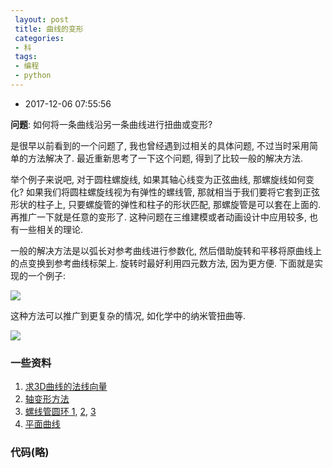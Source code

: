 ```yaml
---
 layout: post
 title: 曲线的变形
 categories:
 - 科
 tags:
 - 编程
 - python
---
```


- 2017-12-06 07:55:56

__问题__: 如何将一条曲线沿另一条曲线进行扭曲或变形?

是很早以前看到的一个问题了, 我也曾经遇到过相关的具体问题, 不过当时采用简单的方法解决了. 最近重新思考了一下这个问题, 得到了比较一般的解决方法.

举个例子来说吧, 对于圆柱螺旋线, 如果其轴心线变为正弦曲线, 那螺旋线如何变化? 如果我们将圆柱螺旋线视为有弹性的螺线管, 那就相当于我们要将它套到正弦形状的柱子上, 只要螺旋管的弹性和柱子的形状匹配, 那螺旋管是可以套在上面的. 再推广一下就是任意的变形了. 这种问题在三维建模或者动画设计中应用较多, 也有一些相关的理论.

一般的解决方法是以弧长对参考曲线进行参数化, 然后借助旋转和平移将原曲线上的点变换到参考曲线标架上. 旋转时最好利用四元数方法, 因为更方便. 下面就是实现的一个例子:

![](https://jerkwin.github.io/pic/2016/morph_hex.png)

这种方法可以推广到更复杂的情况, 如化学中的纳米管扭曲等.

![](https://jerkwin.github.io/pic/2016/morph_cnt.png)

### 一些资料

1. [求3D曲线的法线向量](https://www.zhihu.com/question/27334221)
1. [轴变形方法](https://wenku.baidu.com/view/4553f000b52acfc789ebc990.html)
1. [螺线管圆环 1](http://blog.csdn.net/stereohomology/article/details/48035291), [2](http://blog.csdn.net/stereohomology/article/details/45840219), [3](http://blog.csdn.net/stereohomology/article/details/45793311)
1. [平面曲线](http://blog.csdn.net/stereohomology/article/details/4666222)

### 代码(略)

